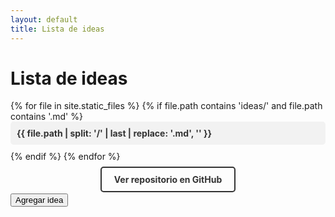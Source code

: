 ```yaml
---
layout: default
title: Lista de ideas
---
```


<style>
  /* Estilos para la lista */
  ul {
    list-style-type: none;
    padding: 0;
  }
  li {
    margin-bottom: 10px;
    padding: 10px;
    background-color: #f2f2f2;
    border-radius: 5px;
  }
  li a {
    color: #333;
    text-decoration: none;
    font-weight: bold;
  }
  li a:hover {
    text-decoration: underline;
  }
  
  /* Estilos para el enlace de GitHub */
  .github-link {
    display: block;
    margin-top: 20px;
    text-align: center;
  }
  .github-link a {
    color: #333;
    text-decoration: none;
    border: 2px solid #333;
    border-radius: 5px;
    padding: 10px 20px;
    font-weight: bold;
  }
  .github-link a:hover {
    background-color: #333;
    color: #fff;
  }
</style>

# Lista de ideas

<ul>
{% for file in site.static_files %}
  {% if file.path contains 'ideas/' and file.path contains '.md' %}
    <li><a href="{{ site.baseurl }}{{ file.path | replace: '.md', '.html' }}">{{ file.path | split: '/' | last | replace: '.md', '' }}</a></li>
  {% endif %}
{% endfor %}
</ul>

<div class="github-link">
  <a href="https://github.com/deptagency-dar/idear.io">Ver repositorio en GitHub</a>
</div>

<button id="add-idea-button">Agregar idea</button>

<div id="add-idea-form" style="display: none;">
  <h2>Agregar una nueva idea</h2>
  <form action="/add-idea" method="POST">
    <label for="idea-plan">Plan de idea:</label><br>
    <input type="text" id="idea-plan" name="idea-plan"><br>
    <button type="submit">Añadir a la lista de espera</button>
  </form>
</div>

<script>
  var addIdeaButton = document.getElementById("add-idea-button");
  var addIdeaForm = document.getElementById("add-idea-form");

  addIdeaButton.addEventListener("click", function() {
    addIdeaForm.style.display = "block";
  });
</script>
